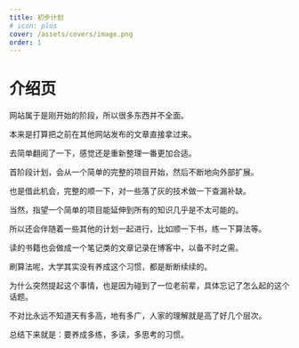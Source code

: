 ```yaml
---
title: 初步计划
# icon: plus
cover: /assets/covers/image.png
order: 1
---
```


# 介绍页

网站属于是刚开始的阶段，所以很多东西并不全面。

本来是打算把之前在其他网站发布的文章直接拿过来。

去简单翻阅了一下，感觉还是重新整理一番更加合适。

首阶段计划，会从一个简单的完整的项目开始，然后不断地向外部扩展。

也是借此机会，完整的顺一下，对一些落了灰的技术做一下查漏补缺。

当然，指望一个简单的项目能延伸到所有的知识几乎是不太可能的。

所以还会伴随着一些其他的计划一起进行，比如顺一下书，练一下算法等。

读的书籍也会做成一个笔记类的文章记录在博客中，以备不时之需。

刷算法呢，大学其实没有养成这个习惯，都是断断续续的。

为什么突然提起这个事情，也是因为碰到了一位老前辈，具体忘记了怎么起的这个话题。

不对比永远不知道天有多高，地有多广，人家的理解就是高了好几个层次。

总结下来就是：要养成多练，多读，多思考的习惯。